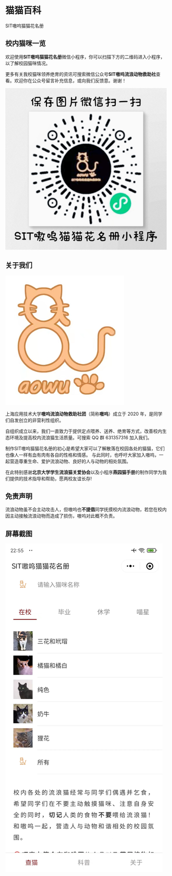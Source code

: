 # 猫猫百科

SIT嗷呜猫猫花名册

## 校内猫咪一览

欢迎使用**SIT嗷呜猫猫花名册**微信小程序，你可以扫描下方的二维码进入小程序，以了解校园猫咪情况。

更多有关我校猫咪领养绝育的资讯可搜索微信公众号**SIT嗷呜流浪动物救助社**查看。欢迎你在公众号留言补充信息，或向我们反馈意。谢谢！

![嗷呜-二维码](assets/aowu-qrcode.png)

## 关于我们

![嗷呜社团](assets/aowu-logo.png)

上海应用技术大学**嗷呜流浪动物救助社团**（简称**嗷呜**）成立于 2020 年，是同学们自发创立的非营利性组织。

自组织成立以来，我们一直致力于提供定点喂养、送养、绝育等方式，改善校内生态环境及提高校内流浪猫生活质量。可搜索 QQ 群 631357316 加入我们。

制作SIT嗷呜猫猫花名册的初心是希望大家可以了解散落在校园各处的猫猫，它们也像人一样有血有肉有各自的性格和情感。
与此同时，也呼吁大家加入嗷呜，一起营造尊重生命、爱护流浪动物、良好的人与动物的相处氛围。

在此特别感谢**北京大学学生流浪猫关爱协会**以及小程序**燕园猫手册**的制作同学为我们提供的技术指导和帮助，愿两校友谊长存!

## 免责声明

流浪动物虽不会主动攻击人，但嗷呜也**不提倡**同学抚摸校内流浪动物，若您在校内因主动接触流浪动物而造成了损伤，嗷呜对此概不负责。


## 屏幕截图

![嗷呜小程序-截图](assets/aowu-screenshot.png)
